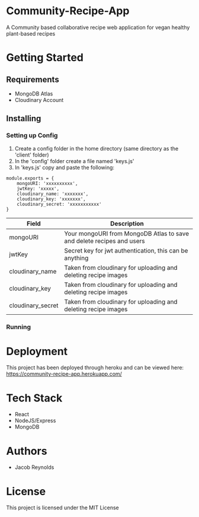 # Community-Recipe-App
A Community based collaborative recipe web application for vegan healthy plant-based recipes

# Getting Started
## Requirements
* MongoDB Atlas
* Cloudinary Account

## Installing
### Setting up Config
1. Create a config folder in the home directory (same directory as the 'client' folder)
2. In the 'config' folder create a file named 'keys.js'
3. In 'keys.js' copy and paste the following:
```
module.exports = {
    mongoURI: 'xxxxxxxxxx',
    jwtKey: 'xxxxx',
    cloudinary_name: 'xxxxxxx',
    cloudinary_key: 'xxxxxxx',
    cloudinary_secret: 'xxxxxxxxxxx'
}
```

| Field | Description |
| ----- | ----------- |
| mongoURI | Your mongoURI from MongoDB Atlas to save and delete recipes and users |
| jwtKey | Secret key for jwt authentication, this can be anything |
| cloudinary_name | Taken from cloudinary for uploading and deleting recipe images |
| cloudinary_key | Taken from cloudinary for uploading and deleting recipe images |
| cloudinary_secret | Taken from cloudinary for uploading and deleting recipe images |

### Running


# Deployment
This project has been deployed through heroku and can be viewed here: https://community-recipe-app.herokuapp.com/

# Tech Stack
* React
* NodeJS/Express
* MongoDB

# Authors
* Jacob Reynolds

# License
This project is licensed under the MIT License
